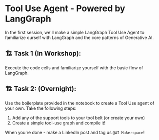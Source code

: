 # Tool Use Agent - Powered by LangGraph

In the first session, we'll make a simple LangGraph Tool Use Agent to familiarize ourself with LangGraph and the core patterns of Generative AI.

## 🏗️ Task 1 (In Workshop):

Execute the code cells and familiarize yourself with the basic flow of LangGraph.

## 🏗️ Task 2: (Overnight):

Use the boilerplate provided in the notebook to create a Tool Use agent of your own. Take the following steps:

1) Add any of the support tools to your tool belt (or create your own)
2) Create a simple tool-use graph and compile it!

When you're done - make a LinkedIn post and tag us `@AI Makerspace`!